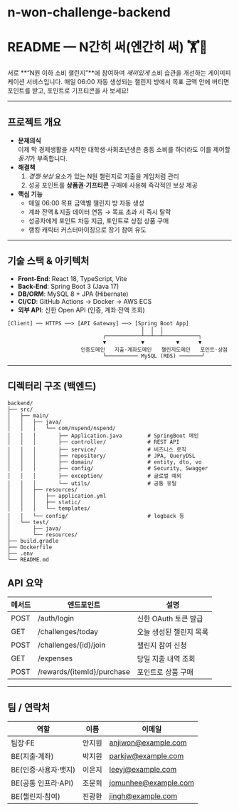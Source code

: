 # n-won-challenge-backend
# README — N간히 써(엔간히 써) 🏋️💸

서로 **“N원 이하 소비 챌린지”**에 참여하며 *재미있게* 소비 습관을 개선하는 게이미피케이션 서비스입니다. 매일 06:00 자동 생성되는 챌린지 방에서 목표 금액 안에 버티면 포인트를 받고, 포인트로 기프티콘을 사 보세요!

***

## 프로젝트 개요
- **문제의식**  
  이제 막 경제생활을 시작한 대학생·사회초년생은 충동 소비를 하더라도 이를 제어할 *동기*가 부족합니다.  
- **해결책**  
  1) *경쟁*·*보상* 요소가 있는 N원 챌린지로 지출을 게임처럼 관리  
  2) 성공 포인트를 **상품권·기프티콘** 구매에 사용해 즉각적인 보상 제공  
- **핵심 기능**  
  - 매일 06:00 목표 금액별 챌린지 방 자동 생성  
  - 계좌 잔액 & 지출 데이터 연동 → 목표 초과 시 즉시 탈락  
  - 성공자에게 포인트 차등 지급, 포인트로 상점 상품 구매  
  - 랭킹·캐릭터 커스터마이징으로 장기 참여 유도  

***

## 기술 스택 & 아키텍처
- **Front-End**: React 18, TypeScript, Vite  
- **Back-End**: Spring Boot 3 (Java 17)  
- **DB/ORM**: MySQL 8 + JPA (Hibernate)  
- **CI/CD**: GitHub Actions → Docker → AWS ECS  
- **외부 API**: 신한 Open API (인증, 계좌·잔액 조회)  

```
[Client] ── HTTPS ──> [API Gateway] ──> [Spring Boot App]
                                          │  │  │
                              ┌───────────┴──┴──┴───────────┐
                              ▼           ▼          ▼      ▼
                       인증도메인   지출·계좌도메인   챌린지도메인   포인트·상점
                              └────────── MySQL (RDS) ───────┘
```

***

## 디렉터리 구조 (백엔드)

```
backend/
├── src/
│   ├── main/
│   │   ├── java/
│   │   │   └── com/nspend/nspend/
│   │   │       ├── Application.java        # SpringBoot 메인
│   │   │       ├── controller/             # REST API
│   │   │       ├── service/                # 비즈니스 로직
│   │   │       ├── repository/             # JPA, QueryDSL
│   │   │       ├── domain/                 # entity, dto, vo
│   │   │       ├── config/                 # Security, Swagger
│   │   │       ├── exception/              # 글로벌 예외
│   │   │       └── utils/                  # 공통 유틸
│   │   ├── resources/
│   │   │   ├── application.yml
│   │   │   ├── static/
│   │   │   └── templates/
│   │   └── config/                         # logback 등
│   └── test/
│       ├── java/
│       └── resources/
├── build.gradle
├── Dockerfile
├── .env
└── README.md
```


## API 요약

| 메서드 | 엔드포인트 | 설명 |
| --- | --- | --- |
| POST | /auth/login | 신한 OAuth 토큰 발급 |
| GET | /challenges/today | 오늘 생성된 챌린지 목록 |
| POST | /challenges/{id}/join | 챌린지 참여 신청 |
| GET | /expenses | 당일 지출 내역 조회 |
| POST | /rewards/{itemId}/purchase | 포인트로 상품 구매 |

***



## 팀 / 연락처

| 역할 | 이름 | 이메일 |
| --- | --- | --- |
| 팀장·FE | 안지원 | anjiwon@example.com |
| BE(지출·계좌) | 박지원 | parkjw@example.com |
| BE(인증·사용자·뱃지) | 이은지 | leeyj@example.com |
| BE(공통 인프라·API) | 조문희 | jomunhee@example.com |
| BE(챌린지·참여) | 진광환 | jingh@example.com |
